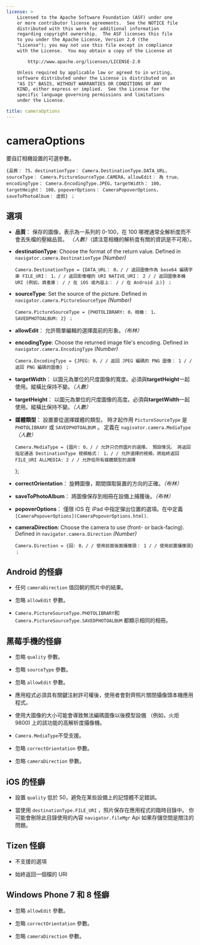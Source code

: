```yaml
---
license: >
    Licensed to the Apache Software Foundation (ASF) under one
    or more contributor license agreements.  See the NOTICE file
    distributed with this work for additional information
    regarding copyright ownership.  The ASF licenses this file
    to you under the Apache License, Version 2.0 (the
    "License"); you may not use this file except in compliance
    with the License.  You may obtain a copy of the License at

        http://www.apache.org/licenses/LICENSE-2.0

    Unless required by applicable law or agreed to in writing,
    software distributed under the License is distributed on an
    "AS IS" BASIS, WITHOUT WARRANTIES OR CONDITIONS OF ANY
    KIND, either express or implied.  See the License for the
    specific language governing permissions and limitations
    under the License.

title: cameraOptions
---
```


# cameraOptions

要自訂相機設置的可選參數。

    {品質： 75，destinationType： Camera.DestinationType.DATA_URL，sourceType： Camera.PictureSourceType.CAMERA，allowEdit： 為 true，encodingType： Camera.EncodingType.JPEG，targetWidth： 100，targetHeight： 100，popoverOptions： CameraPopoverOptions，saveToPhotoAlbum： 虛假} ；
    

## 選項

*   **品質**： 保存的圖像，表示為一系列的 0-100，在 100 哪裡通常全解析度而不會丟失檔的壓縮品質。 *（人數）*（請注意相機的解析度有關的資訊是不可用）。

*   **destinationType**: Choose the format of the return value. Defined in `navigator.camera.DestinationType` *(Number)*
    
        Camera.DestinationType = {DATA_URL： 0，/ / 返回圖像作為 base64 編碼字串 FILE_URI： 1，/ / 返回影像檔的 URI NATIVE_URI： 2 / / 返回圖像本機 URI (例如，資產庫： / / 在 iOS 或內容上： / / 在 Android 上)} ；
        

*   **sourceType**: Set the source of the picture. Defined in `navigator.camera.PictureSourceType` *(Number)*
    
        Camera.PictureSourceType = {PHOTOLIBRARY: 0，相機： 1，SAVEDPHOTOALBUM: 2} ；
        

*   **allowEdit**： 允許簡單編輯的選擇面前的形象。*（布林）*

*   **encodingType**: Choose the returned image file's encoding. Defined in `navigator.camera.EncodingType` *(Number)*
    
        Camera.EncodingType = {JPEG: 0，/ / 返回 JPEG 編碼的 PNG 圖像： 1 / / 返回 PNG 編碼的圖像} ；
        

*   **targetWidth**： 以圖元為單位的尺度圖像的寬度。必須與**targetHeight**一起使用。縱橫比保持不變。*（人數）*

*   **targetHeight**： 以圖元為單位的尺度圖像的高度。必須與**targetWidth**一起使用。縱橫比保持不變。*（人數）*

*   **媒體類型**： 設置要從選擇媒體的類型。 時才起作用 `PictureSourceType` 是 `PHOTOLIBRARY` 或 `SAVEDPHOTOALBUM` 。 定義在 `nagivator.camera.MediaType` *（人數）* 
    
        Camera.MediaType = {圖片: 0，/ / 允許只仍然圖片的選擇。 預設情況。 將返回指定通過 DestinationType 視頻格式： 1，/ / 允許選擇的視頻，將始終返回 FILE_URI ALLMEDIA: 2 / / 允許從所有媒體類型的選擇
        
    
    };

*   **correctOrientation**： 旋轉圖像，期間擷取裝置的方向的正確。*（布林）*

*   **saveToPhotoAlbum**： 將圖像保存到相冊在設備上捕獲後。*（布林）*

*   **popoverOptions**： 僅限 iOS 在 iPad 中指定彈出位置的選項。在中定義`[CameraPopoverOptions](CameraPopoverOptions.html)`.

*   **cameraDirection**: Choose the camera to use (front- or back-facing). Defined in `navigator.camera.Direction` *(Number)*
    
        Camera.Direction = {回: 0，/ / 使用前面後面攝像頭： 1 / / 使用前置攝像頭} ；
        

## Android 的怪癖

*   任何 `cameraDirection` 值回朝的照片中的結果。

*   忽略 `allowEdit` 參數。

*   `Camera.PictureSourceType.PHOTOLIBRARY`和 `Camera.PictureSourceType.SAVEDPHOTOALBUM` 都顯示相同的相冊。

## 黑莓手機的怪癖

*   忽略 `quality` 參數。

*   忽略 `sourceType` 參數。

*   忽略 `allowEdit` 參數。

*   應用程式必須具有關鍵注射許可權後，使用者會對齊照片關閉攝像頭本機應用程式。

*   使用大圖像的大小可能會導致無法編碼圖像以後模型設備 （例如，火炬 9800) 上的該功能的高解析度攝像機。

*   `Camera.MediaType`不受支援。

*   忽略 `correctOrientation` 參數。

*   忽略 `cameraDirection` 參數。

## iOS 的怪癖

*   設置 `quality` 低於 50，避免在某些設備上的記憶體不足錯誤。

*   當使用 `destinationType.FILE_URI` ，照片保存在應用程式的臨時目錄中。 你可能會刪除此目錄使用的內容 `navigator.fileMgr` Api 如果存儲空間是關注的問題。

## Tizen 怪癖

*   不支援的選項

*   始終返回一個檔的 URI

## Windows Phone 7 和 8 怪癖

*   忽略 `allowEdit` 參數。

*   忽略 `correctOrientation` 參數。

*   忽略 `cameraDirection` 參數。
